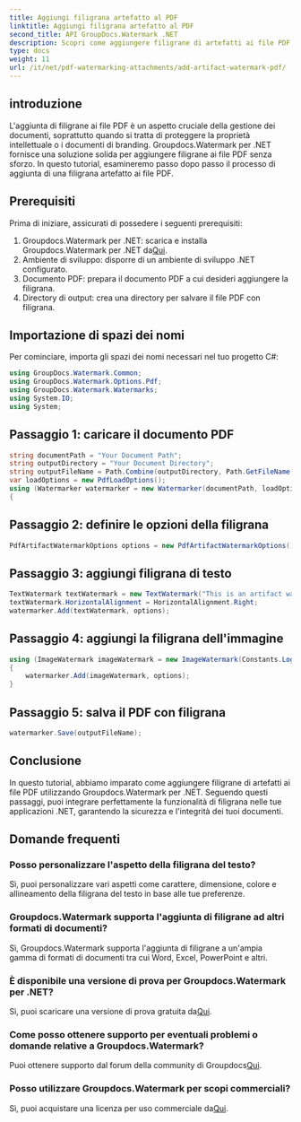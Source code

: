 ```yaml
---
title: Aggiungi filigrana artefatto al PDF
linktitle: Aggiungi filigrana artefatto al PDF
second_title: API GroupDocs.Watermark .NET
description: Scopri come aggiungere filigrane di artefatti ai file PDF senza sforzo utilizzando Groupdocs.Watermark per .NET. Proteggi i tuoi documenti con facilità.
type: docs
weight: 11
url: /it/net/pdf-watermarking-attachments/add-artifact-watermark-pdf/
---
```

## introduzione
L'aggiunta di filigrane ai file PDF è un aspetto cruciale della gestione dei documenti, soprattutto quando si tratta di proteggere la proprietà intellettuale o i documenti di branding. Groupdocs.Watermark per .NET fornisce una soluzione solida per aggiungere filigrane ai file PDF senza sforzo. In questo tutorial, esamineremo passo dopo passo il processo di aggiunta di una filigrana artefatto ai file PDF.
## Prerequisiti
Prima di iniziare, assicurati di possedere i seguenti prerequisiti:
1.  Groupdocs.Watermark per .NET: scarica e installa Groupdocs.Watermark per .NET da[Qui](https://releases.groupdocs.com/Watermark/net/).
2. Ambiente di sviluppo: disporre di un ambiente di sviluppo .NET configurato.
3. Documento PDF: prepara il documento PDF a cui desideri aggiungere la filigrana.
4. Directory di output: crea una directory per salvare il file PDF con filigrana.

## Importazione di spazi dei nomi
Per cominciare, importa gli spazi dei nomi necessari nel tuo progetto C#:
```csharp
using GroupDocs.Watermark.Common;
using GroupDocs.Watermark.Options.Pdf;
using GroupDocs.Watermark.Watermarks;
using System.IO;
using System;
```
## Passaggio 1: caricare il documento PDF
```csharp
string documentPath = "Your Document Path";
string outputDirectory = "Your Document Directory";
string outputFileName = Path.Combine(outputDirectory, Path.GetFileName(documentPath));
var loadOptions = new PdfLoadOptions();
using (Watermarker watermarker = new Watermarker(documentPath, loadOptions))
{
```
## Passaggio 2: definire le opzioni della filigrana
```csharp
PdfArtifactWatermarkOptions options = new PdfArtifactWatermarkOptions();
```
## Passaggio 3: aggiungi filigrana di testo
```csharp
TextWatermark textWatermark = new TextWatermark("This is an artifact watermark", new Font("Arial", 8));
textWatermark.HorizontalAlignment = HorizontalAlignment.Right;
watermarker.Add(textWatermark, options);
```
## Passaggio 4: aggiungi la filigrana dell'immagine
```csharp
using (ImageWatermark imageWatermark = new ImageWatermark(Constants.LogoBmp))
{
    watermarker.Add(imageWatermark, options);
}
```
## Passaggio 5: salva il PDF con filigrana
```csharp
watermarker.Save(outputFileName);
```

## Conclusione
In questo tutorial, abbiamo imparato come aggiungere filigrane di artefatti ai file PDF utilizzando Groupdocs.Watermark per .NET. Seguendo questi passaggi, puoi integrare perfettamente la funzionalità di filigrana nelle tue applicazioni .NET, garantendo la sicurezza e l'integrità dei tuoi documenti.
## Domande frequenti
### Posso personalizzare l'aspetto della filigrana del testo?
Sì, puoi personalizzare vari aspetti come carattere, dimensione, colore e allineamento della filigrana del testo in base alle tue preferenze.
### Groupdocs.Watermark supporta l'aggiunta di filigrane ad altri formati di documenti?
Sì, Groupdocs.Watermark supporta l'aggiunta di filigrane a un'ampia gamma di formati di documenti tra cui Word, Excel, PowerPoint e altri.
### È disponibile una versione di prova per Groupdocs.Watermark per .NET?
 Sì, puoi scaricare una versione di prova gratuita da[Qui](https://releases.groupdocs.com/).
### Come posso ottenere supporto per eventuali problemi o domande relative a Groupdocs.Watermark?
 Puoi ottenere supporto dal forum della community di Groupdocs[Qui](https://forum.groupdocs.com/c/watermark/19).
### Posso utilizzare Groupdocs.Watermark per scopi commerciali?
Sì, puoi acquistare una licenza per uso commerciale da[Qui](https://purchase.groupdocs.com/buy).